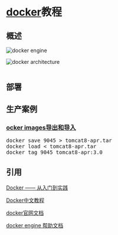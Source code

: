 # [docker](https://www.docker.com/)教程

## 概述

![docker engine](https://docs.docker.com/engine/article-img/engine-components-flow.png)

![docker architecture](https://docs.docker.com/engine/article-img/architecture.svg)

![]()

## 部署


## 生产案例


### [ocker images导出和导入](https://www.jianshu.com/p/8408e06b7273)

<pre>
docker save 9045 > tomcat8-apr.tar
docker load < tomcat8-apr.tar
docker tag 9045 tomcat8-apr:3.0
</pre>




## 引用


[Docker —— 从入门到实践](https://www.gitbook.com/book/yeasy/docker_practice/details)

[Docker中文教程](https://www.gitbook.com/book/letong/docker/details)

[docker官网文档](https://docs.docker.com/)

[docker engine 帮助文档](https://docs.docker.com/engine/reference/run/)

